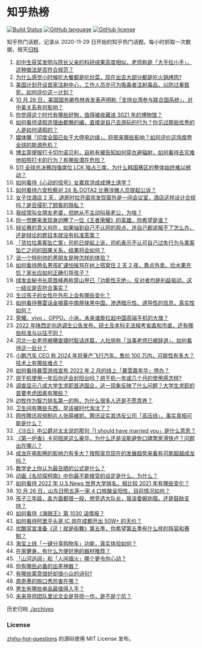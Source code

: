 # 知乎热榜
[![Build Status](https://github.com/ToWeLong/zhihu-hot-questions/workflows/CI/badge.svg)](https://github.com/ToWeLong/zhihu-hot-questions/actions)
[![GitHub language](https://img.shields.io/badge/language-golang-orange.svg)](https://golang.org/)
[![GitHub license](https://img.shields.io/github/license/ToWeLong/zhihu-hot-questions)](https://github.com/ToWeLong/zhihu-hot-questions/blob/main/LICENSE)

知乎热门话题，记录从 2020-11-29 日开始的知乎热门话题。每小时抓取一次数据，按天[归档](./archives)

<!-- BEGIN -->

1. [初中生获奖发明与院长父亲的科研成果高度相似，老师称是「大手拉小手」，这种做法是否符合规范？](https://www.zhihu.com/question/494723053)
1. [为什么感觉小时候吃大餐都是吃炒菜，现在出去大部分都是吃火锅烤肉?](https://www.zhihu.com/question/494546543)
1. [美国计划开设首家注射中心，工作人员亦可为吸毒者注射毒品，以防过量致死，如何评价这一计划？](https://www.zhihu.com/question/494799908)
1. [10 月 26 日，美国国务卿布林肯发表声明称「支持台湾参与联合国系统」，对中美关系有何影响？](https://www.zhihu.com/question/494781242)
1. [你觉得这个时代有哪些好物，值得被收藏进 3021 年的博物馆？](https://www.zhihu.com/question/494657042)
1. [如何看待请假连理由都懒的编，直接说自己去游玩的行为？你见过那些优秀的人是如何请假的？](https://www.zhihu.com/question/494353032)
1. [媒体曝「印度全国已处于大停电边缘」，将带来哪些影响？如何评价这场席卷全球的能源危机？](https://www.zhihu.com/question/494381536)
1. [博主穿便服打卡切尔诺贝利，自称有被告知如何穿衣避辐射，如何看待去灾难地拍照打卡的行为？有哪些潜在危险？](https://www.zhihu.com/question/494470373)
1. [S11 全球总决赛四强席位 LCK 独占三席，为什么韩国赛区的整体始终难以撼动？](https://www.zhihu.com/question/494515501)
1. [如何看待《心动的信号》女嘉宾洪成成博士退学？](https://www.zhihu.com/question/494175185)
1. [如何看待六安检察对 24 名 DOTA2 比赛涉赌人员提起公诉？](https://www.zhihu.com/question/494727913)
1. [女子住酒店 2 天，退房时拉开窗帘发现窗外是一间会议室，酒店这样设计合规吗？是否侵犯了顾客的隐私？](https://www.zhihu.com/question/494288829)
1. [我经常叫女朋友老婆，但她从不主动叫我老公，为啥？](https://www.zhihu.com/question/428538145)
1. [你一觉醒来发现身边睡了一位《王者荣耀》的英雄，你希望是谁？](https://www.zhihu.com/question/493734548)
1. [辩论赛的意义何在，如果抽到自己不认同的观点，连自己都说服不了怎么办，还是辩论的题目本就没有标准答案？](https://www.zhihu.com/question/491271682)
1. [「货拉拉乘客坠亡案」司机已提起上诉，司机表示不认可自己过失行为与乘客坠亡之间的因果关系，结果将会如何？](https://www.zhihu.com/question/494838642)
1. [谈一个特别帅的男朋友是种怎样的体验？](https://www.zhihu.com/question/365876594)
1. [如何看待两名男孩旷课怕挨骂在树上搭窝住 2 天 2 夜，靠点外卖、捡水果充饥？家长应如何正确引导孩子？](https://www.zhihu.com/question/494655336)
1. [绿发会秘书长周晋峰再称穿山甲已「功能性灭绝」，反对者均是利益驱动，这一结论是否符合事实？](https://www.zhihu.com/question/494575022)
1. [生过孩子的女性在外形上会有哪些变化？](https://www.zhihu.com/question/367744339)
1. [如何看待赛雷话金揭露中南屋抹黑中国，渗透暗示性、诱导性的信息，真实性如何？](https://www.zhihu.com/question/494714843)
1. [荣耀、vivo 、OPPO、小米、未来谁能扛起中国高端手机的大旗？](https://www.zhihu.com/question/494475276)
1. [2022 年陕西定向选调生公告发布，硕士及本科无法报考省直和市直，还有哪些标准与以往不同？](https://www.zhihu.com/question/494669794)
1. [河北一女老师被曝查寝时脏话连篇，人社局称「当事老师已被辞退」，如何看待这一处分？](https://www.zhihu.com/question/494412043)
1. [小鹏汽车 CEO 称 2024 年将量产飞行汽车，售价 100 万内，可能性有多大？技术上有哪些难点？](https://www.zhihu.com/question/494550222)
1. [如何看待暴雪游戏宣布 2022 年 2 月的线上「暴雪嘉年华」停办？](https://www.zhihu.com/question/494771495)
1. [烘干机使用一年后你还会封阳台吗？烘干机一年或几个月的使用感怎样?](https://www.zhihu.com/question/426305815)
1. [调查显示八成大学生求职首选国企，这一现象反映了什么问题？大学生求职的首要考虑因素有哪些？](https://www.zhihu.com/question/494358705)
1. [边牧作为智力排名第一的狗，为什么很多人还是不愿意养？](https://www.zhihu.com/question/329070571)
1. [卫生间有哪些东西，早该被时代淘汰了？](https://www.zhihu.com/question/452643897)
1. [网传腾讯视频制片人张萌被抓，腾讯证实其违反公司「高压线」，事实真相可能是什么？](https://www.zhihu.com/question/494586461)
1. [《沙丘》中公爵对太太说的那句「I should have married you」是什么意思？](https://www.zhihu.com/question/493543765)
1. [《第一炉香》卡司班底这么豪华，为什么还是没能避免口碑票房滑铁卢？问题出在哪儿？](https://www.zhihu.com/question/494543995)
1. [成龙在电影圈的影响力有多大？按照吴京现在的发展趋势来看有可能超越成龙吗？](https://www.zhihu.com/question/494601944)
1. [数学史上你认为最丑陋的公式是什么？](https://www.zhihu.com/question/21400777)
1. [动画《名侦探柯南》中你最不能接受的设定是什么，为什么？](https://www.zhihu.com/question/491445011)
1. [如何看待 2022 年 U.S.News 世界大学排名，相比较 2021 年有哪些变化？](https://www.zhihu.com/question/494576983)
1. [10 月 26 日，山东日照五莲一家 4 口核酸呈阳性，目前情况如何？](https://www.zhihu.com/question/494648407)
1. [孩子三年级，各方面都很一般，想竞选大队长，我该委婉劝阻，还是鼓励支持？](https://www.zhihu.com/question/488281739)
1. [如何看待《海贼王》第 1030 话情报？](https://www.zhihu.com/question/494121317)
1. [如何看待阿里平头哥 IC 岗在成都开出 50W+ 的天价？](https://www.zhihu.com/question/493799732)
1. [优酷官宣准备《这！就是街舞》第五季，你希望第五季有什么样的阵容和赛制？](https://www.zhihu.com/question/493720432)
1. [淘宝上线「一键分享购物车」功能，真实体验如何？](https://www.zhihu.com/question/494836743)
1. [在家健身，有什么方便好用的器材推荐？](https://www.zhihu.com/question/51550455)
1. [「山河远阔」和「人间烟火」哪个更令你心动？](https://www.zhihu.com/question/494439850)
1. [你有哪些必备的出差神器？](https://www.zhihu.com/question/20819866)
1. [有哪些寓意很好却很小众的诗句?](https://www.zhihu.com/question/381024575)
1. [周奇墨的脱口秀厉害在哪？](https://www.zhihu.com/question/481690049)
1. [男生有哪些单品最值得入手？](https://www.zhihu.com/question/47702547)
1. [未来导师团队里论文全是导师一作，是不是个坑？](https://www.zhihu.com/question/492301183)

<!-- END -->

历史归档 [./archives](./archives)


### License
[zhihu-hot-questions](https://github.com/towelong/zhihu-hot-questions) 的源码使用 MIT License 发布。